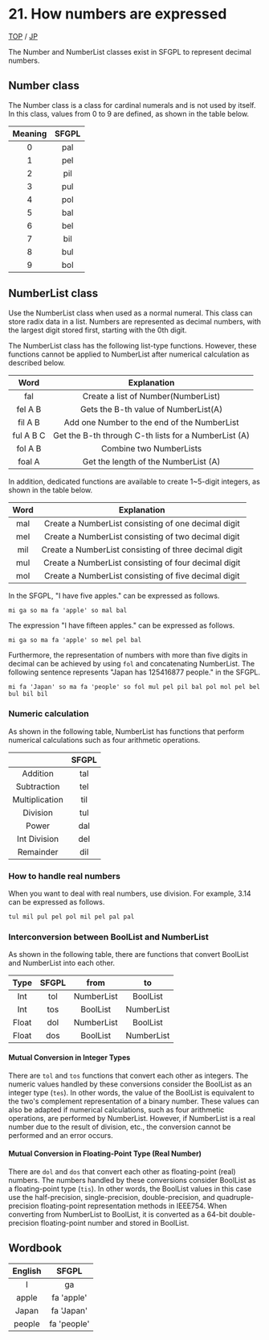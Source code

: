 # 21. How numbers are expressed

[TOP](../../readme.md)
/
[JP](../jp/Number.md)

The Number and NumberList classes exist in SFGPL to represent decimal numbers.

## Number class

The Number class is a class for cardinal numerals and is not used by itself.
In this class, values from 0 to 9 are defined, as shown in the table below.

|Meaning|SFGPL|
|:-:|:-:|
|0|pal|
|1|pel|
|2|pil|
|3|pul|
|4|pol|
|5|bal|
|6|bel|
|7|bil|
|8|bul|
|9|bol|

## NumberList class

Use the NumberList class when used as a normal numeral.
This class can store radix data in a list.
Numbers are represented as decimal numbers, with the largest digit stored first, starting with the 0th digit.

The NumberList class has the following list-type functions.
However, these functions cannot be applied to NumberList after numerical calculation as described below.

|Word|Explanation|
|:-:|:-:|
|fal|Create a list of Number(NumberList)|
|fel A B|Gets the B-th value of NumberList(A)|
|fil A B|Add one Number to the end of the NumberList|
|ful A B C|Get the B-th through C-th lists for a NumberList (A)|
|fol A B|Combine two NumberLists|
|foal A|Get the length of the NumberList (A)|

In addition, dedicated functions are available to create 1~5-digit integers, as shown in the table below.

|Word|Explanation|
|:-:|:-:|
|mal|Create a NumberList consisting of one decimal digit
|mel|Create a NumberList consisting of two decimal digit|
|mil|Create a NumberList consisting of three decimal digit|
|mul|Create a NumberList consisting of four decimal digit|
|mol|Create a NumberList consisting of five decimal digit|

In the SFGPL, "I have five apples." can be expressed as follows.

```SFGPL
mi ga so ma fa 'apple' so mal bal
```

The expression "I have fifteen apples." can be expressed as follows.

```SFGPL
mi ga so ma fa 'apple' so mel pel bal
```

Furthermore, the representation of numbers with more than five digits in decimal can be achieved by using ```fol``` and concatenating NumberList.
The following sentence represents "Japan has 125416877 people." in the SFGPL.

```SFGPL
mi fa 'Japan' so ma fa 'people' so fol mul pel pil bal pol mol pel bel bul bil bil
```

### Numeric calculation

As shown in the following table, NumberList has functions that perform numerical calculations such as four arithmetic operations.

||SFGPL|
|:-:|:-:|
|Addition|tal|
|Subtraction|tel|
|Multiplication|til|
|Division|tul|
|Power|dal|
|Int Division|del|
|Remainder|dil|

### How to handle real numbers

When you want to deal with real numbers, use division.
For example, 3.14 can be expressed as follows.

```SFGPL
tul mil pul pel pol mil pel pal pal
```

### Interconversion between BoolList and NumberList

As shown in the following table, there are functions that convert BoolList and NumberList into each other.

|Type|SFGPL|from|to|
|:-:|:-:|:-:|:-:|
|Int|tol|NumberList|BoolList|
|Int|tos|BoolList|NumberList|
|Float|dol|NumberList|BoolList|
|Float|dos|BoolList|NumberList|

#### Mutual Conversion in Integer Types

There are ```tol``` and ```tos``` functions that convert each other as integers.
The numeric values handled by these conversions consider the BoolList as an integer type (```tes```).
In other words, the value of the BoolList is equivalent to the two's complement representation of a binary number.
These values can also be adapted if numerical calculations, such as four arithmetic operations, are performed by NumberList.
However, if NumberList is a real number due to the result of division, etc., the conversion cannot be performed and an error occurs.

#### Mutual Conversion in Floating-Point Type (Real Number)

There are ```dol``` and ```dos``` that convert each other as floating-point (real) numbers.
The numbers handled by these conversions consider BoolList as a floating-point type (```tis```).
In other words, the BoolList values in this case use the half-precision, single-precision, double-precision, and quadruple-precision floating-point representation methods in IEEE754.
When converting from NumberList to BoolList, it is converted as a 64-bit double-precision floating-point number and stored in BoolList.

## Wordbook

|English|SFGPL|
|:-:|:-:|
|I|ga|
|apple|fa 'apple'|
|Japan|fa 'Japan'|
|people|fa 'people'|
